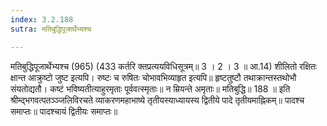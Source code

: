 ```yaml
---
index: 3.2.188
sutra: मतिबुद्धिपूजार्थेभ्यश्च

---
```

 मतिबुद्धिपूजार्थेभ्यश्च (965) (433 कर्तरि क्तप्रत्ययविधिसूत्रम्॥ 3 । 2 । 3 ॥ आ.14) शीलितो रक्षितः क्षान्त आक्रुष्टो जुष्ट इत्यपि। रुष्टः च रुषितः चोभावभिव्याहृत इत्यपि॥ हृष्टतुष्टौ तथाक्रान्तस्तथोभौ संयतोद्यतौ। कष्टं भविष्यतीत्याहुरमृताः पूर्ववत्स्मृताः॥ न म्रियन्ते अमृताः॥ मतिबुद्धि॥ 188 ॥ इति श्रीम्द्भगवत्पतञ्ञ्जलिविरचते व्याकरणमहाभाष्ये तृतीयस्याध्यायस्य द्वितीये पादे तृतीयमाह्निकम्॥ पादश्च समाप्तः॥ पादश्चायं द्वितीयः समाप्तः॥ 